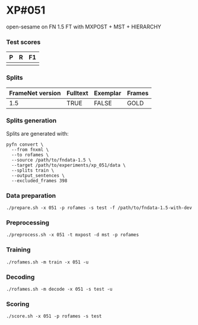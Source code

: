 # XP\#051

open-sesame on FN 1.5 FT with MXPOST + MST + HIERARCHY

### Test scores
| P| R | F1 |
| --- | --- | --- |
|  |  |  |

### Splits
| FrameNet version | Fulltext | Exemplar | Frames
| --- | --- | --- | --- |
| 1.5 | TRUE | FALSE | GOLD |

### Splits generation
Splits are generated with:
```
pyfn convert \
  --from fnxml \
  --to rofames \
  --source /path/to/fndata-1.5 \
  --target /path/to/experiments/xp_051/data \
  --splits train \
  --output_sentences \
  --excluded_frames 398
```

### Data preparation
```
./prepare.sh -x 051 -p rofames -s test -f /path/to/fndata-1.5-with-dev
```

### Preprocessing
```
./preprocess.sh -x 051 -t mxpost -d mst -p rofames
```

### Training
```
./rofames.sh -m train -x 051 -u
```

### Decoding
```
./rofames.sh -m decode -x 051 -s test -u
```

### Scoring
```
./score.sh -x 051 -p rofames -s test
```
